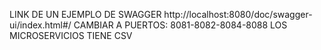 LINK DE UN EJEMPLO DE SWAGGER
http://localhost:8080/doc/swagger-ui/index.html#/
CAMBIAR A PUERTOS: 8081-8082-8084-8088
LOS MICROSERVICIOS TIENE CSV